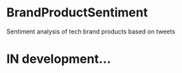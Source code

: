 # BrandProductSentiment
Sentiment analysis of tech brand products based on tweets

# IN development...

